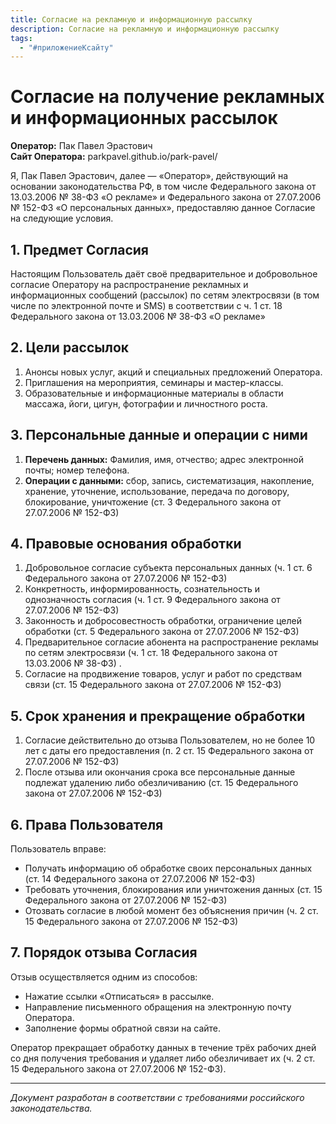 ```yaml
---
title: Согласие на рекламную и информационную рассылку
description: Согласие на рекламную и информационную рассылку
tags:
  - "#приложениеКсайту"
---
```


# Согласие на получение рекламных и информационных рассылок

**Оператор:** Пак Павел Эрастович  
**Сайт Оператора:** parkpavel.github.io/park-pavel/  

Я, Пак Павел Эрастович, далее — «Оператор», действующий на основании законодательства РФ, в том числе Федерального закона от 13.03.2006 № 38-ФЗ «О рекламе» и Федерального закона от 27.07.2006 № 152-ФЗ «О персональных данных», предоставляю данное Согласие на следующие условия.

## 1. Предмет Согласия  
Настоящим Пользователь даёт своё предварительное и добровольное согласие Оператору на распространение рекламных и информационных сообщений (рассылок) по сетям электросвязи (в том числе по электронной почте и SMS) в соответствии с ч. 1 ст. 18 Федерального закона от 13.03.2006 № 38-ФЗ «О рекламе» 

## 2. Цели рассылок  
1. Анонсы новых услуг, акций и специальных предложений Оператора.  
2. Приглашения на мероприятия, семинары и мастер-классы.  
3. Образовательные и информационные материалы в области массажа, йоги, цигун, фотографии и личностного роста.

## 3. Персональные данные и операции с ними  
1. **Перечень данных:** Фамилия, имя, отчество; адрес электронной почты; номер телефона.  
2. **Операции с данными:** сбор, запись, систематизация, накопление, хранение, уточнение, использование, передача по договору, блокирование, уничтожение (ст. 3 Федерального закона от 27.07.2006 № 152-ФЗ) 

## 4. Правовые основания обработки  
1. Добровольное согласие субъекта персональных данных (ч. 1 ст. 6 Федерального закона от 27.07.2006 № 152-ФЗ) 
2. Конкретность, информированность, сознательность и однозначность согласия (ч. 1 ст. 9 Федерального закона от 27.07.2006 № 152-ФЗ) 
3. Законность и добросовестность обработки, ограничение целей обработки (ст. 5 Федерального закона от 27.07.2006 № 152-ФЗ)
4. Предварительное согласие абонента на распространение рекламы по сетям электросвязи (ч. 1 ст. 18 Федерального закона от 13.03.2006 № 38-ФЗ) .  
5. Согласие на продвижение товаров, услуг и работ по средствам связи (ст. 15 Федерального закона от 27.07.2006 № 152-ФЗ)

## 5. Срок хранения и прекращение обработки  
1. Согласие действительно до отзыва Пользователем, но не более 10 лет с даты его предоставления (п. 2 ст. 15 Федерального закона от 27.07.2006 № 152-ФЗ) 
2. После отзыва или окончания срока все персональные данные подлежат удалению либо обезличиванию (ст. 15 Федерального закона от 27.07.2006 № 152-ФЗ) 

## 6. Права Пользователя  
Пользователь вправе:  
- Получать информацию об обработке своих персональных данных (ст. 14 Федерального закона от 27.07.2006 № 152-ФЗ) 
- Требовать уточнения, блокирования или уничтожения данных (ст. 15 Федерального закона от 27.07.2006 № 152-ФЗ)
- Отозвать согласие в любой момент без объяснения причин (ч. 2 ст. 15 Федерального закона от 27.07.2006 № 152-ФЗ)

## 7. Порядок отзыва Согласия  
Отзыв осуществляется одним из способов:  
- Нажатие ссылки «Отписаться» в рассылке.  
- Направление письменного обращения на электронную почту Оператора.  
- Заполнение формы обратной связи на сайте.

Оператор прекращает обработку данных в течение трёх рабочих дней со дня получения требования и удаляет либо обезличивает их (ч. 2 ст. 15 Федерального закона от 27.07.2006 № 152-ФЗ).

---

*Документ разработан в соответствии с требованиями российского законодательства.*  
